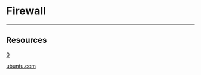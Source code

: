 # Firewall
------------

## Resources
    
   [0](https://www.cyberciti.biz/faq/how-to-configure-firewall-with-ufw-on-ubuntu-20-04-lts/)
       
   [ubuntu.com](https://ubuntu.com/server/docs/security-firewall)  
